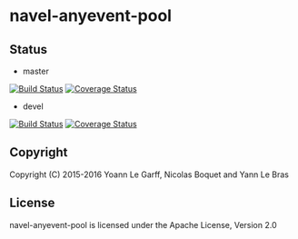 navel-anyevent-pool
===================

Status
------

- master

[![Build Status](https://travis-ci.org/Navel-IT/navel-anyevent-pool.svg?branch=master)](https://travis-ci.org/Navel-IT/navel-anyevent-pool?branch=master)
[![Coverage Status](https://coveralls.io/repos/github/Navel-IT/navel-anyevent-pool/badge.svg?branch=master)](https://coveralls.io/github/Navel-IT/navel-anyevent-pool?branch=master)

- devel

[![Build Status](https://travis-ci.org/Navel-IT/navel-anyevent-pool.svg?branch=devel)](https://travis-ci.org/Navel-IT/navel-anyevent-pool?branch=devel)
[![Coverage Status](https://coveralls.io/repos/github/Navel-IT/navel-anyevent-pool/badge.svg?branch=devel)](https://coveralls.io/github/Navel-IT/navel-anyevent-pool?branch=devel)

Copyright
---------

Copyright (C) 2015-2016 Yoann Le Garff, Nicolas Boquet and Yann Le Bras

License
-------

navel-anyevent-pool is licensed under the Apache License, Version 2.0
